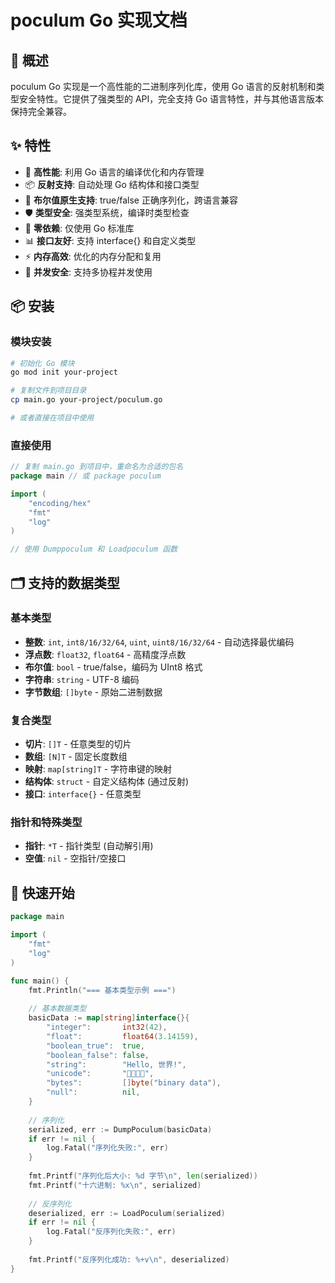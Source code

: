 # poculum Go 实现文档

## 🐹 概述

poculum Go 实现是一个高性能的二进制序列化库，使用 Go 语言的反射机制和类型安全特性。它提供了强类型的 API，完全支持 Go 语言特性，并与其他语言版本保持完全兼容。

## ✨ 特性

- 🚀 **高性能**: 利用 Go 语言的编译优化和内存管理
- 📦 **反射支持**: 自动处理 Go 结构体和接口类型
- 🔄 **布尔值原生支持**: true/false 正确序列化，跨语言兼容
- 🛡️ **类型安全**: 强类型系统，编译时类型检查
- 🎯 **零依赖**: 仅使用 Go 标准库
- 📊 **接口友好**: 支持 interface{} 和自定义类型
- ⚡ **内存高效**: 优化的内存分配和复用
- 🔧 **并发安全**: 支持多协程并发使用

## 📦 安装

### 模块安装

```bash
# 初始化 Go 模块
go mod init your-project

# 复制文件到项目目录
cp main.go your-project/poculum.go

# 或者直接在项目中使用
```

### 直接使用

```go
// 复制 main.go 到项目中，重命名为合适的包名
package main // 或 package poculum

import (
    "encoding/hex"
    "fmt"
    "log"
)

// 使用 Dumppoculum 和 Loadpoculum 函数
```

## 🗂️ 支持的数据类型

### 基本类型
- **整数**: `int`, `int8/16/32/64`, `uint`, `uint8/16/32/64` - 自动选择最优编码
- **浮点数**: `float32`, `float64` - 高精度浮点数
- **布尔值**: `bool` - true/false，编码为 UInt8 格式
- **字符串**: `string` - UTF-8 编码
- **字节数组**: `[]byte` - 原始二进制数据

### 复合类型
- **切片**: `[]T` - 任意类型的切片
- **数组**: `[N]T` - 固定长度数组
- **映射**: `map[string]T` - 字符串键的映射
- **结构体**: `struct` - 自定义结构体 (通过反射)
- **接口**: `interface{}` - 任意类型

### 指针和特殊类型
- **指针**: `*T` - 指针类型 (自动解引用)
- **空值**: `nil` - 空指针/空接口

## 🚀 快速开始

```go
package main

import (
    "fmt"
    "log"
)

func main() {
    fmt.Println("=== 基本类型示例 ===")
    
    // 基本数据类型
    basicData := map[string]interface{}{
        "integer":       int32(42),
        "float":         float64(3.14159),
        "boolean_true":  true,
        "boolean_false": false,
        "string":        "Hello, 世界!",
        "unicode":       "🌟✨🚀💫",
        "bytes":         []byte("binary data"),
        "null":          nil,
    }
    
    // 序列化
    serialized, err := DumpPoculum(basicData)
    if err != nil {
        log.Fatal("序列化失败:", err)
    }
    
    fmt.Printf("序列化后大小: %d 字节\n", len(serialized))
    fmt.Printf("十六进制: %x\n", serialized)
    
    // 反序列化
    deserialized, err := LoadPoculum(serialized)
    if err != nil {
        log.Fatal("反序列化失败:", err)
    }
    
    fmt.Printf("反序列化成功: %+v\n", deserialized)
}
```